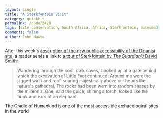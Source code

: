 ```yaml
---
layout: single 
title: "A Sterkfontein visit" 
category: quickbit
permalink: /node/2420
tags: [site conservation, South Africa, Africa, Sterkfontein, museums] 
comments: false 
author: John Hawks 
---
```


After this week's <a href="http://johnhawks.net/node/2409">description of the new public accessibility of the Dmanisi site</a>, a reader sends a link to <a href="http://www.guardian.co.uk/world/2010/jan/15/sterkfontein-caves-south-africa">a tour of Sterkfontein by <i>The Guardian's</i> David Smith</a>:

<blockquote>Wandering through the cool, dark caves, I looked up at a gate behind which the excavation of Little Foot continued. Around me were the jagged walls and roof, soaring majestically above our heads like nature's cathedral. The rocks had been worn into random shapes by the millennia. One, said the guide, shining a torch, looked like the trunk and ears of an elephant.</blockquote>

The Cradle of Humankind is one of the most accessible archaeological sites in the world

